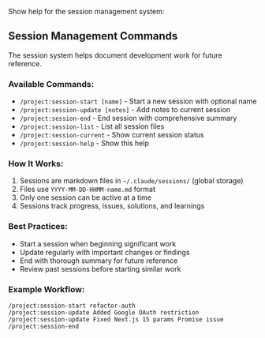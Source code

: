 Show help for the session management system:

## Session Management Commands

The session system helps document development work for future reference.

### Available Commands:

- `/project:session-start [name]` - Start a new session with optional name
- `/project:session-update [notes]` - Add notes to current session  
- `/project:session-end` - End session with comprehensive summary
- `/project:session-list` - List all session files
- `/project:session-current` - Show current session status
- `/project:session-help` - Show this help

### How It Works:

1. Sessions are markdown files in `~/.claude/sessions/` (global storage)
2. Files use `YYYY-MM-DD-HHMM-name.md` format
3. Only one session can be active at a time
4. Sessions track progress, issues, solutions, and learnings

### Best Practices:

- Start a session when beginning significant work
- Update regularly with important changes or findings
- End with thorough summary for future reference
- Review past sessions before starting similar work

### Example Workflow:

```
/project:session-start refactor-auth
/project:session-update Added Google OAuth restriction
/project:session-update Fixed Next.js 15 params Promise issue  
/project:session-end
```